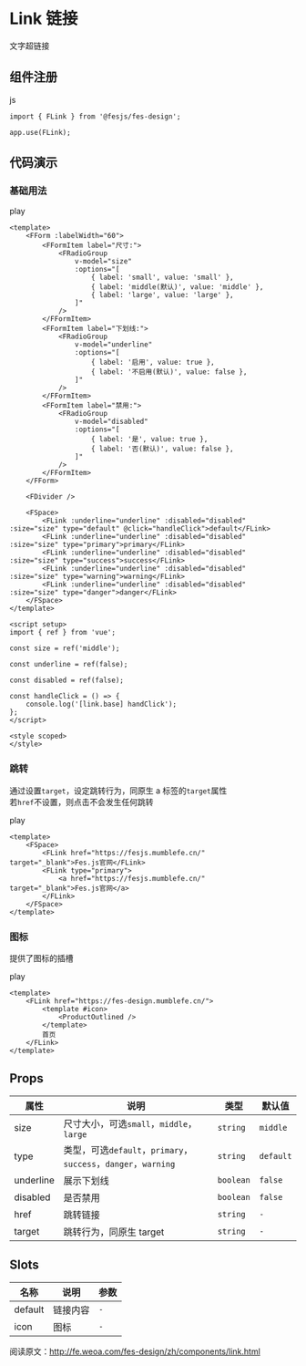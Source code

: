 # Link 链接 [​]()

文字超链接

## 组件注册 [​]()

js

```
import { FLink } from '@fesjs/fes-design';

app.use(FLink);
```

## 代码演示 [​]()

### 基础用法 [​]()

play

```
<template>
    <FForm :labelWidth="60">
        <FFormItem label="尺寸:">
            <FRadioGroup
                v-model="size"
                :options="[
                    { label: 'small', value: 'small' },
                    { label: 'middle(默认)', value: 'middle' },
                    { label: 'large', value: 'large' },
                ]"
            />
        </FFormItem>
        <FFormItem label="下划线:">
            <FRadioGroup
                v-model="underline"
                :options="[
                    { label: '启用', value: true },
                    { label: '不启用(默认)', value: false },
                ]"
            />
        </FFormItem>
        <FFormItem label="禁用:">
            <FRadioGroup
                v-model="disabled"
                :options="[
                    { label: '是', value: true },
                    { label: '否(默认)', value: false },
                ]"
            />
        </FFormItem>
    </FForm>

    <FDivider />

    <FSpace>
        <FLink :underline="underline" :disabled="disabled" :size="size" type="default" @click="handleClick">default</FLink>
        <FLink :underline="underline" :disabled="disabled" :size="size" type="primary">primary</FLink>
        <FLink :underline="underline" :disabled="disabled" :size="size" type="success">success</FLink>
        <FLink :underline="underline" :disabled="disabled" :size="size" type="warning">warning</FLink>
        <FLink :underline="underline" :disabled="disabled" :size="size" type="danger">danger</FLink>
    </FSpace>
</template>

<script setup>
import { ref } from 'vue';

const size = ref('middle');

const underline = ref(false);

const disabled = ref(false);

const handleClick = () => {
    console.log('[link.base] handClick');
};
</script>

<style scoped>
</style>
```

### 跳转 [​]()

通过设置`target`，设定跳转行为，同原生 a 标签的`target`属性  
若`href`不设置，则点击不会发生任何跳转

play

```
<template>
    <FSpace>
        <FLink href="https://fesjs.mumblefe.cn/" target="_blank">Fes.js官网</FLink>
        <FLink type="primary">
            <a href="https://fesjs.mumblefe.cn/" target="_blank">Fes.js官网</a>
        </FLink>
    </FSpace>
</template>
```

### 图标 [​]()

提供了图标的插槽

play

```
<template>
    <FLink href="https://fes-design.mumblefe.cn/">
        <template #icon>
            <ProductOutlined />
        </template>
        首页
    </FLink>
</template>
```

## Props [​]()

|属性|说明|类型|默认值|
|---|---|---|---|
|size|尺寸大小，可选`small`，`middle`，`large`|`string`|`middle`|
|type|类型，可选`default`，`primary`，`success`，`danger`，`warning`|`string`|`default`|
|underline|展示下划线|`boolean`|`false`|
|disabled|是否禁用|`boolean`|`false`|
|href|跳转链接|`string`|`-`|
|target|跳转行为，同原生 target|`string`|`-`|

## Slots [​]()

|名称|说明|参数|
|---|---|---|
|default|链接内容|`-`|
|icon|图标|`-`|

阅读原文：http://fe.weoa.com/fes-design/zh/components/link.html